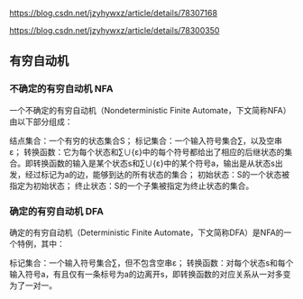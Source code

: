 <https://blog.csdn.net/jzyhywxz/article/details/78307168>

<https://blog.csdn.net/jzyhywxz/article/details/78300350>

## 有穷自动机

### 不确定的有穷自动机 NFA

一个不确定的有穷自动机（Nondeterministic Finite Automate，下文简称NFA）由以下部分组成：

结点集合：一个有穷的状态集合S；
标记集合：一个输入符号集合∑，以及空串ε；
转换函数：它为每个状态和∑∪{ε}中的每个符号都给出了相应的后继状态的集合。即转换函数的输入是某个状态s和∑∪{ε}中的某个符号a，输出是从状态s出发，经过标记为a的边，能够到达的所有状态的集合；
初始状态：S的一个状态被指定为初始状态；
终止状态：S的一个子集被指定为终止状态的集合。

### 确定的有穷自动机 DFA

确定的有穷自动机（Deterministic Finite Automate，下文简称DFA）是NFA的一个特例，其中：

标记集合：一个输入符号集合∑，但不包含空串ε；
转换函数：对每个状态s和每个输入符号a，有且仅有一条标号为a的边离开s，即转换函数的对应关系从一对多变为了一对一。
